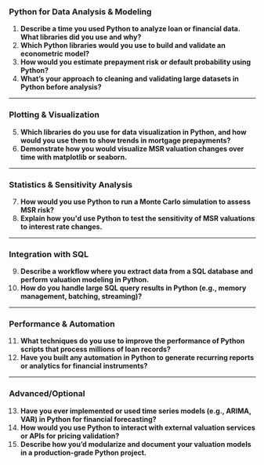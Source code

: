 
### **Python for Data Analysis & Modeling**

1. **Describe a time you used Python to analyze loan or financial data. What libraries did you use and why?**
2. **Which Python libraries would you use to build and validate an econometric model?**
3. **How would you estimate prepayment risk or default probability using Python?**
4. **What’s your approach to cleaning and validating large datasets in Python before analysis?**

---

### **Plotting & Visualization**

5. **Which libraries do you use for data visualization in Python, and how would you use them to show trends in mortgage prepayments?**
6. **Demonstrate how you would visualize MSR valuation changes over time with matplotlib or seaborn.**

---

### **Statistics & Sensitivity Analysis**

7. **How would you use Python to run a Monte Carlo simulation to assess MSR risk?**
8. **Explain how you'd use Python to test the sensitivity of MSR valuations to interest rate changes.**

---

### **Integration with SQL**

9. **Describe a workflow where you extract data from a SQL database and perform valuation modeling in Python.**
10. **How do you handle large SQL query results in Python (e.g., memory management, batching, streaming)?**

---

### **Performance & Automation**

11. **What techniques do you use to improve the performance of Python scripts that process millions of loan records?**
12. **Have you built any automation in Python to generate recurring reports or analytics for financial instruments?**

---

### **Advanced/Optional**

13. **Have you ever implemented or used time series models (e.g., ARIMA, VAR) in Python for financial forecasting?**
14. **How would you use Python to interact with external valuation services or APIs for pricing validation?**
15. **Describe how you’d modularize and document your valuation models in a production-grade Python project.**
